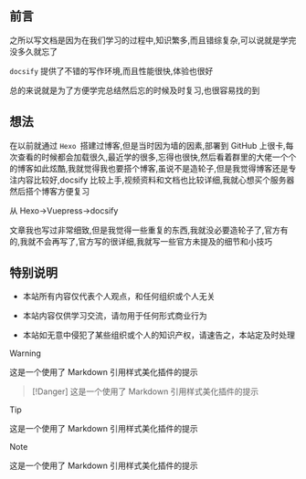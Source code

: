 ## 前言

之所以写文档是因为在我们学习的过程中,知识繁多,而且错综复杂,可以说就是学完没多久就忘了

`docsify` 提供了不错的写作环境,而且性能很快,体验也很好

总的来说就是为了方便学完总结然后忘的时候及时复习,也很容易找的到

## 想法

在以前就通过 `Hexo `搭建过博客,但是当时因为墙的因素,部署到 GitHub 上很卡,每次查看的时候都会加载很久,最近学的很多,忘得也很快,然后看着群里的大佬一个个的博客如此炫酷,我就觉得我也要搭个博客,虽说不是造轮子,但是我觉得博客还是专注内容比较好,docsify 比较上手,视频资料和文档也比较详细,我就心想买个服务器然后搭个博客方便复习

从 Hexo->Vuepress->docsify

文章我也写过非常细致,但是我觉得一些重复的东西,我就没必要造轮子了,官方有的,我就不会再写了,官方写的很详细,我就写一些官方未提及的细节和小技巧

## 特别说明

- 本站所有内容仅代表个人观点，和任何组织或个人无关

- 本站内容仅供学习交流，请勿用于任何形式商业行为

- 本站如无意中侵犯了某些组织或个人的知识产权，请速告之，本站定及时处理

> [!WARNING]
> 这是一个使用了 Markdown 引用样式美化插件的提示

> [!Danger]
> 这是一个使用了 Markdown 引用样式美化插件的提示

> [!TIP]
> 这是一个使用了 Markdown 引用样式美化插件的提示

> [!NOTE]
> 这是一个使用了 Markdown 引用样式美化插件的提示
